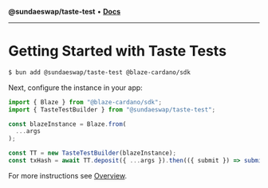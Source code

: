 **@sundaeswap/taste-test** • [**Docs**](globals.md)

***

# Getting Started with Taste Tests

```bash
$ bun add @sundaeswap/taste-test @blaze-cardano/sdk
```

Next, configure the instance in your app:

```ts
import { Blaze } from "@blaze-cardano/sdk";
import { TasteTestBuilder } from "@sundaeswap/taste-test";

const blazeInstance = Blaze.from(
  ...args
);

const TT = new TasteTestBuilder(blazeInstance);
const txHash = await TT.deposit({ ...args }).then(({ submit }) => submit());
```

For more instructions see [Overview](/).
